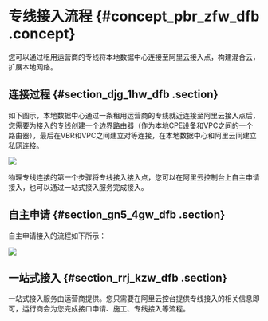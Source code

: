 # 专线接入流程 {#concept_pbr_zfw_dfb .concept}

您可以通过租用运营商的专线将本地数据中心连接至阿里云接入点，构建混合云，扩展本地网络。

## 连接过程 {#section_djg_1hw_dfb .section}

如下图示，本地数据中心通过一条租用运营商的专线就近连接至阿里云接入点后，您需要为接入的专线创建一个边界路由器（作为本地CPE设备和VPC之间的一个路由器），最后在VBR和VPC之间建立对等连接，在本地数据中心和阿里云间建立私网连接。

![](http://static-aliyun-doc.oss-cn-hangzhou.aliyuncs.com/assets/img/21420/154200547612044_zh-CN.png)

物理专线连接的第一个步骤将专线接入接入点，您可以在阿里云控制台上自主申请接入，也可以通过一站式接入服务完成接入。

## 自主申请 {#section_gn5_4gw_dfb .section}

自主申请接入的流程如下所示：

![](http://static-aliyun-doc.oss-cn-hangzhou.aliyuncs.com/assets/img/21420/154200547612045_zh-CN.png)

## 一站式接入 {#section_rrj_kzw_dfb .section}

一站式接入服务由运营商提供。您只需要在阿里云控台提供专线接入的相关信息即可，运行商会为您完成接口申请、施工、专线接入等流程。

